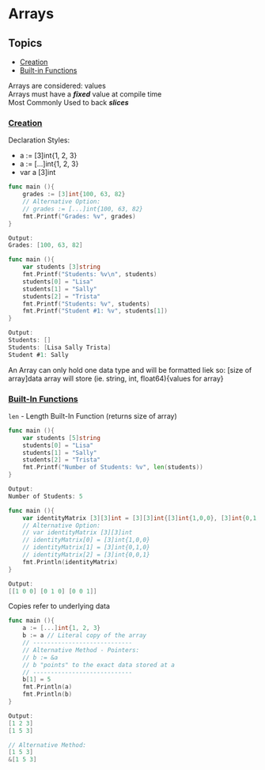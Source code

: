# Arrays

## Topics

- [Creation](#creation)
- [Built-in Functions](#built-in-functions)

Arrays are considered: values  
Arrays must have a **_fixed_** value at compile time  
Most Commonly Used to back **_slices_**

### [Creation](#topics)

Declaration Styles:

- a := [3]int{1, 2, 3}
- a := [...]int{1, 2, 3}
- var a [3]int

```Go
func main (){
    grades := [3]int{100, 63, 82}
    // Alternative Option:
    // grades := [...]int{100, 63, 82}
    fmt.Printf("Grades: %v", grades)
}

Output:
Grades: [100, 63, 82]
```

```Go
func main (){
    var students [3]string
    fmt.Printf("Students: %v\n", students)
    students[0] = "Lisa"
    students[1] = "Sally"
    students[2] = "Trista"
    fmt.Printf("Students: %v", students)
    fmt.Printf("Student #1: %v", students[1])
}

Output:
Students: []
Students: [Lisa Sally Trista]
Student #1: Sally
```

An Array can only hold one data type and will be formatted liek so:
[size of array]data array will store (ie. string, int, float64){values for array}

### [Built-In Functions](#topics)

`len` - Length Built-In Function (returns size of array)

```Go
func main (){
    var students [5]string
    students[0] = "Lisa"
    students[1] = "Sally"
    students[2] = "Trista"
    fmt.Printf("Number of Students: %v", len(students))
}

Output:
Number of Students: 5
```

```Go
func main (){
    var identityMatrix [3][3]int = [3][3]int{[3]int{1,0,0}, [3]int{0,1,0}, [3]int{0,0,1 }}
    // Alternative Option:
    // var identityMatrix [3][3]int
    // identityMatrix[0] = [3]int{1,0,0}
    // identityMatrix[1] = [3]int{0,1,0}
    // identityMatrix[2] = [3]int{0,0,1}
    fmt.Println(identityMatrix)
}

Output:
[[1 0 0] [0 1 0] [0 0 1]]
```

Copies refer to underlying data

```Go
func main (){
    a := [...]int{1, 2, 3}
    b := a // Literal copy of the array
    // ----------------------------
    // Alternative Method - Pointers:
    // b := &a
    // b "points" to the exact data stored at a
    // ----------------------------
    b[1] = 5
    fmt.Println(a)
    fmt.Println(b)
}

Output:
[1 2 3]
[1 5 3]

// Alternative Method:
[1 5 3]
&[1 5 3]
```
